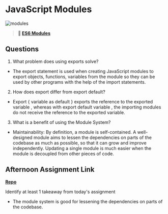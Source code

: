 # JavaScript Modules 

![modules](https://bcw.blob.core.windows.net/public/img/1015719031845190)

> **📖 [ES6 Modules](https://codeworksacademy.com/fs-student-guide/resources/wk3/01-Modules)**

## Questions

1. What problem does using exports solve? 
- The export statement is used when creating JavaScript modules to export objects, functions, variables from the module so they can be used by other programs with the help of the import statements.

2. How does export differ from export default?
- Export { variable as default } exports the reference to the exported variable , whereas with export default variable , the importing modules do not receive the reference to the exported variable.

3. What is a benefit of using the Module System?
- Maintainability: By definition, a module is self-contained. A well-designed module aims to lessen the dependencies on parts of the codebase as much as possible, so that it can grow and improve independently. Updating a single module is much easier when the module is decoupled from other pieces of code.

## Afternoon Assignment Link

**[Repo](https://github.com/Lumine3449/vendr)**

Identify at least 1 takeaway from today's assignment
- The module system is good for lessening the dependencies on parts of the codebase.
